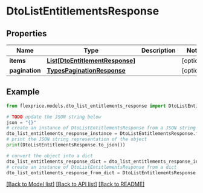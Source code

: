# DtoListEntitlementsResponse


## Properties

Name | Type | Description | Notes
------------ | ------------- | ------------- | -------------
**items** | [**List[DtoEntitlementResponse]**](DtoEntitlementResponse.md) |  | [optional] 
**pagination** | [**TypesPaginationResponse**](TypesPaginationResponse.md) |  | [optional] 

## Example

```python
from flexprice.models.dto_list_entitlements_response import DtoListEntitlementsResponse

# TODO update the JSON string below
json = "{}"
# create an instance of DtoListEntitlementsResponse from a JSON string
dto_list_entitlements_response_instance = DtoListEntitlementsResponse.from_json(json)
# print the JSON string representation of the object
print(DtoListEntitlementsResponse.to_json())

# convert the object into a dict
dto_list_entitlements_response_dict = dto_list_entitlements_response_instance.to_dict()
# create an instance of DtoListEntitlementsResponse from a dict
dto_list_entitlements_response_from_dict = DtoListEntitlementsResponse.from_dict(dto_list_entitlements_response_dict)
```
[[Back to Model list]](../README.md#documentation-for-models) [[Back to API list]](../README.md#documentation-for-api-endpoints) [[Back to README]](../README.md)


